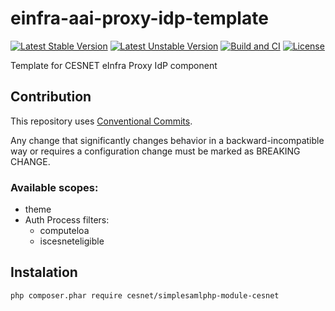 # einfra-aai-proxy-idp-template
[![Latest Stable Version](https://poser.pugx.org/cesnet/simplesamlphp-module-cesnet/v/stable)](https://packagist.org/packages/cesnet/simplesamlphp-module-cesnet)
[![Latest Unstable Version](https://poser.pugx.org/cesnet/simplesamlphp-module-cesnet/v/unstable)](https://packagist.org/packages/cesnet/simplesamlphp-module-cesnet)
[![Build and CI](https://github.com/cesnet/einfra-aai-proxy-idp-template/actions/workflows/build_and_check.yml/badge.svg)](https://github.com/cesnet/einfra-aai-proxy-idp-template/actions/workflows/build_and_check.yml)
[![License](https://poser.pugx.org/cesnet/simplesamlphp-module-cesnet/license)](https://packagist.org/packages/cesnet/simplesamlphp-module-cesnet)

Template for CESNET eInfra Proxy IdP component

## Contribution

This repository uses [Conventional Commits](https://www.npmjs.com/package/@commitlint/config-conventional).

Any change that significantly changes behavior in a backward-incompatible way or requires a configuration change must be marked as BREAKING CHANGE.

### Available scopes:
* theme
* Auth Process filters:
    * computeloa
    * iscesneteligible

## Instalation

`php composer.phar require cesnet/simplesamlphp-module-cesnet`
